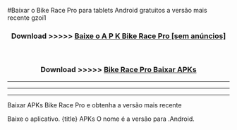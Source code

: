 #Baixar o Bike Race Pro   para tablets Android gratuitos a versão mais recente gzoi1


<div align="center">
<h3>Download >>>>> <a href="https://pt-web.web.app/?pt= Bike Race Pro ">Baixe o A P K Bike Race Pro  [sem anúncios]</a></h3><br>

<h3>Download >>>>> <a href="https://pt-web.web.app/?pt= Bike Race Pro ">Bike Race Pro  Baixar APKs</a></h3>
</div>

----------------------------------------------------------

----------------------------------------------------------

----------------------------------------------------------

Baixar APKs Bike Race Pro  e obtenha a versão mais recente

Baixe o aplicativo. {title} APKs O nome é a versão para .Android.



